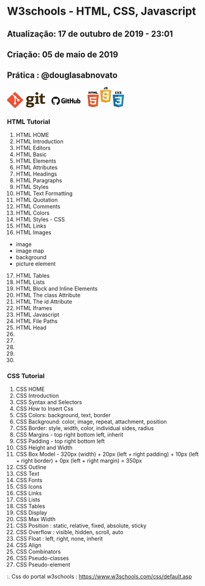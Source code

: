 # W3schools - HTML, CSS, Javascript

## Atualização: 17 de outubro de 2019 - 23:01
## Criação: 05 de maio de 2019
## Prática : @douglasabnovato

![Git](/images/logo-git.png)
![GitHub](/images/logo-github.png)
![HTML/CSS/JS](/images/logo-html-css-js.jpeg)

### HTML Tutorial
1. HTML HOME
2. HTML Introduction
3. HTML Editors
4. HTML Basic
5. HTML Elements
6. HTML Attributes
7. HTML Headings
8. HTML Paragraphs
9. HTML Styles
10. HTML Text Formatting
11. HTML Quotation
12. HTML Comments
13. HTML Colors
14. HTML Styles - CSS
15. HTML Links
16. HTML Images
- image
- image map
- background
- picture element
17. HTML Tables
18. HTML Lists
19. HTML Block and Inline Elements
20. HTML The class Attribute
21. HTML The id Attribute
22. HTML Iframes
23. HTML Javascript
24. HTML File Paths
25. HTML Head
26.
27.
28.
29.
30. 


### CSS Tutorial 

1. CSS HOME
2. CSS Introduction
3. CSS Syntax and Selectors
4. CSS How to Insert Css
5. CSS Colors: background, text, border
6. CSS Background: color, image, repeat, attachment, position
7. CSS Border: style, width, color, individual sides, radius
8. CSS Margins - top right bottom left, inherit
9. CSS Padding - top right bottom left
10. CSS Height and Width
11. CSS Box Model - 320px (width) + 20px (left + right padding) + 10px (left + right border) + 0px (left + right margin) = 350px
12. CSS Outline
13. CSS Text
14. CSS Fonts
15. CSS Icons
16. CSS Links
17. CSS Lists
18. CSS Tables
19. CSS Display
20. CSS Max Width
21. CSS Position : static, relative, fixed, absolute, sticky
22. CSS Overflow : visible, hidden, scroll, auto 
23. CSS Float : left, right, none, inherit
24. CSS Align  
25. CSS Combinators
26. CSS Pseudo-classes
27. CSS Pseudo-element

:. Css do portal w3schools : https://www.w3schools.com/css/default.asp